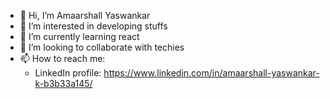 - 👋 Hi, I’m Amaarshall Yaswankar
- 👀 I’m interested in developing stuffs
- 🌱 I’m currently learning react
- 💞️ I’m looking to collaborate with techies
- 📫 How to reach me: 
     * LinkedIn profile: https://www.linkedin.com/in/amaarshall-yaswankar-k-b3b33a145/

<!---
amaarshall-qt/amaarshall-qt is a ✨ special ✨ repository because its `README.md` (this file) appears on your GitHub profile.
You can click the Preview link to take a look at your changes.
--->

